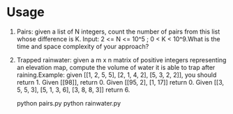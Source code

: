 Usage
============================
1. Pairs: given a list of N integers, count the number of pairs from this list whose difference is K. Input: 2 <= N <= 10^5 ; 0 < K < 10^9.What is the time and space complexity of your approach?

2. Trapped rainwater: given a m x n matrix of positive integers representing an elevation map, compute the volume of water it is able to trap after raining.Example: given [[1, 2, 5, 5], [2, 1, 4, 2], [5, 3, 2, 2]], you should return 1. Given [[98]], return 0. Given [[95, 2], [1, 17]] return 0. Given [[3, 5, 5, 3], [5, 1, 3, 6], [3, 8, 8, 3]] return 6.


    python pairs.py
    python rainwater.py
